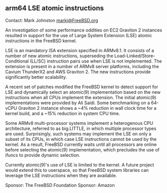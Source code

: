## arm64 LSE atomic instructions ##

Contact: Mark Johnston <markj@FreeBSD.org>

An investigation of some performance oddities on EC2 Graviton 2
instances resulted in support for the use of Large System Extension
(LSE) atomic instructions in the FreeBSD kernel.

LSE is an mandatory ISA extension specified in ARMv8.1.  It consists of
a number of new atomic instructions, superseding the
Load-Linked/Store-Conditional (LL/SC) instruction pairs use when LSE is
not implemented.  The extension is present in a number of ARMv8 server
platforms, including the Cavium ThunderX2 and AWS Graviton 2.  The new
instructions provide significantly better scalability.

A recent set of patches modified the FreeBSD kernel to detect support
for LSE and dynamically select an atomic(9) implementation based on
the new instructions when all CPUs implement the extension.  The initial
atomic(9) implementations were provided by Ali Saidi.  Some benchmarking
on a 64-vCPU Graviton 2 instance shows a ~4% reduction in wall clock
time for a kernel build, and a ~15% reduction in system CPU time.

Some ARMv8 multi-processor systems implement a heterogenous CPU
architecture, referred to as big.LITTLE, in which multiple processor
types are used.  Surprisingly, such systems may implement the LSE on
only a subset of its CPUs, in which case LSE instructions cannot be used
by the kernel.  As a result, FreeBSD currently waits until all
processors are online before selecting the atomic(9) implementation,
which precludes the use of ifuncs to provide dynamic selection.

Currently atomic(9)'s use of LSE is limited to the kernel.  A future
project would extend this to userspace, so that FreeBSD system libraries
can leverage the LSE instructions when they are available.

Sponsor:	The FreeBSD Foundation
Sponsor:	Amazon
